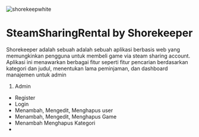 ![shorekeepwhite](https://github.com/user-attachments/assets/bdcb3415-b39d-4e48-bb45-25e2e832164d)



# SteamSharingRental by Shorekeeper

Shorekeeper adalah sebuah adalah sebuah aplikasi berbasis web yang memungkinkan pengguna untuk membeli game via steam sharing account. Aplikasi ini menawarkan berbagai fitur seperti fitur pencarian berdasarkan kategori dan judul, menentukan lama peminjaman, dan dashboard manajemen untuk admin

1. Admin

- Register
- Login
- Menambah, Mengedit, Menghapus user
- Menambah, Mengedit, Menghapus Game
- Menambah Menghapus Kategori
- 

